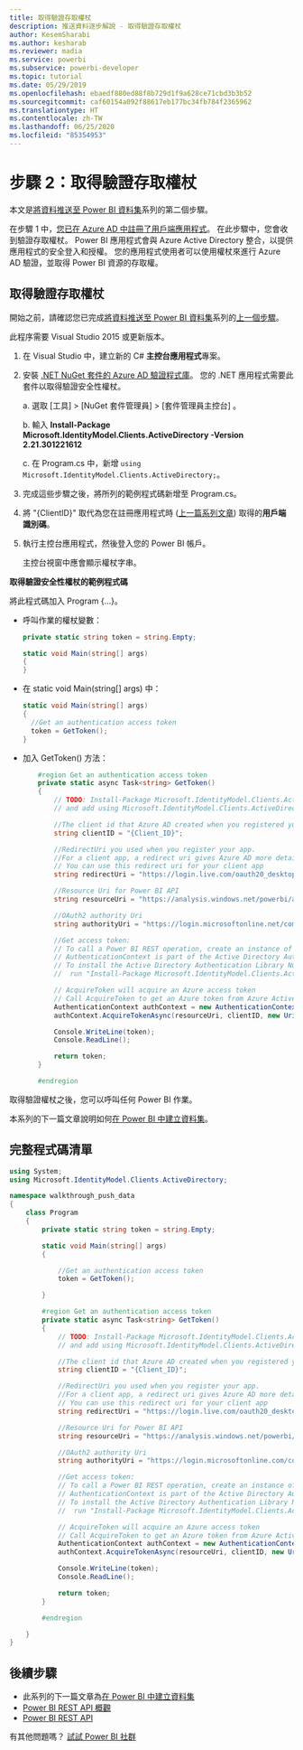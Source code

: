 ```yaml
---
title: 取得驗證存取權杖
description: 推送資料逐步解說 - 取得驗證存取權杖
author: KesemSharabi
ms.author: kesharab
ms.reviewer: madia
ms.service: powerbi
ms.subservice: powerbi-developer
ms.topic: tutorial
ms.date: 05/29/2019
ms.openlocfilehash: ebaedf880ed88f8b729d1f9a628ce71cbd3b3b52
ms.sourcegitcommit: caf60154a092f88617eb177bc34fb784f2365962
ms.translationtype: HT
ms.contentlocale: zh-TW
ms.lasthandoff: 06/25/2020
ms.locfileid: "85354953"
---
```

# <a name="step-2-get-an-authentication-access-token"></a>步驟 2：取得驗證存取權杖

本文是[將資料推送至 Power BI 資料集](walkthrough-push-data.md)系列的第二個步驟。

在步驟 1 中，[您已在 Azure AD 中註冊了用戶端應用程式](../embedded/register-app.md)。 在此步驟中，您會收到驗證存取權杖。 Power BI 應用程式會與 Azure Active Directory 整合，以提供應用程式的安全登入和授權。 您的應用程式使用者可以使用權杖來進行 Azure AD 驗證，並取得 Power BI 資源的存取權。

## <a name="get-an-authentication-access-token"></a>取得驗證存取權杖

開始之前，請確認您已完成[將資料推送至 Power BI 資料集](walkthrough-push-data.md)系列的[上一個步驟](../embedded/register-app.md)。 

此程序需要 Visual Studio 2015 或更新版本。

1. 在 Visual Studio 中，建立新的 C# **主控台應用程式**專案。

2. 安裝 [.NET NuGet 套件的 Azure AD 驗證程式庫](https://www.nuget.org/packages/Microsoft.IdentityModel.Clients.ActiveDirectory/2.22.302111727)。 您的 .NET 應用程式需要此套件以取得驗證安全性權杖。 

     a. 選取 [工具]   > [NuGet 套件管理員]   > [套件管理員主控台]  。

     b. 輸入 **Install-Package Microsoft.IdentityModel.Clients.ActiveDirectory -Version 2.21.301221612**

     c. 在 Program.cs 中，新增 `using Microsoft.IdentityModel.Clients.ActiveDirectory;`。

3. 完成這些步驟之後，將所列的範例程式碼新增至 Program.cs。

4. 將 "{ClientID}" 取代為您在註冊應用程式時 ([上一篇系列文章](../embedded/register-app.md)) 取得的**用戶端識別碼**。

5. 執行主控台應用程式，然後登入您的 Power BI 帳戶。 

   主控台視窗中應會顯示權杖字串。

**取得驗證安全性權杖的範例程式碼**

將此程式碼加入 Program {...}。

* 呼叫作業的權杖變數： 
  
  ```csharp
  private static string token = string.Empty;
  
  static void Main(string[] args)
  {
  }
  ```
* 在 static void Main(string[] args) 中：
  
  ```csharp
  static void Main(string[] args)
  {
    //Get an authentication access token
    token = GetToken();
  }
  ```
* 加入 GetToken() 方法：

```csharp
       #region Get an authentication access token
       private static async Task<string> GetToken()
       {
           // TODO: Install-Package Microsoft.IdentityModel.Clients.ActiveDirectory -Version 2.21.301221612
           // and add using Microsoft.IdentityModel.Clients.ActiveDirectory

           //The client id that Azure AD created when you registered your client app.
           string clientID = "{Client_ID}";

           //RedirectUri you used when you register your app.
           //For a client app, a redirect uri gives Azure AD more details on the application that it will authenticate.
           // You can use this redirect uri for your client app
           string redirectUri = "https://login.live.com/oauth20_desktop.srf";

           //Resource Uri for Power BI API
           string resourceUri = "https://analysis.windows.net/powerbi/api";

           //OAuth2 authority Uri
           string authorityUri = "https://login.microsoftonline.net/common/";

           //Get access token:
           // To call a Power BI REST operation, create an instance of AuthenticationContext and call AcquireToken
           // AuthenticationContext is part of the Active Directory Authentication Library NuGet package
           // To install the Active Directory Authentication Library NuGet package in Visual Studio,
           //  run "Install-Package Microsoft.IdentityModel.Clients.ActiveDirectory" from the nuget Package Manager Console.

           // AcquireToken will acquire an Azure access token
           // Call AcquireToken to get an Azure token from Azure Active Directory token issuance endpoint
           AuthenticationContext authContext = new AuthenticationContext(authorityUri);
           authContext.AcquireTokenAsync(resourceUri, clientID, new Uri(redirectUri)).Result.AccessToken;

           Console.WriteLine(token);
           Console.ReadLine();

           return token;
       }

       #endregion
```

取得驗證權杖之後，您可以呼叫任何 Power BI 作業。

本系列的下一篇文章說明如何[在 Power BI 中建立資料集](walkthrough-push-data-create-dataset.md)。


## <a name="complete-code-listing"></a>完整程式碼清單

```csharp
using System;
using Microsoft.IdentityModel.Clients.ActiveDirectory;

namespace walkthrough_push_data
{
    class Program
    {
        private static string token = string.Empty;

        static void Main(string[] args)
        {

            //Get an authentication access token
            token = GetToken();

        }

        #region Get an authentication access token
        private static async Task<string> GetToken()
        {
            // TODO: Install-Package Microsoft.IdentityModel.Clients.ActiveDirectory -Version 2.21.301221612
            // and add using Microsoft.IdentityModel.Clients.ActiveDirectory

            //The client id that Azure AD created when you registered your client app.
            string clientID = "{Client_ID}";

            //RedirectUri you used when you register your app.
            //For a client app, a redirect uri gives Azure AD more details on the application that it will authenticate.
            // You can use this redirect uri for your client app
            string redirectUri = "https://login.live.com/oauth20_desktop.srf";

            //Resource Uri for Power BI API
            string resourceUri = "https://analysis.windows.net/powerbi/api";

            //OAuth2 authority Uri
            string authorityUri = "https://login.microsoftonline.com/common/";

            //Get access token:
            // To call a Power BI REST operation, create an instance of AuthenticationContext and call AcquireToken
            // AuthenticationContext is part of the Active Directory Authentication Library NuGet package
            // To install the Active Directory Authentication Library NuGet package in Visual Studio,
            //  run "Install-Package Microsoft.IdentityModel.Clients.ActiveDirectory" from the nuget Package Manager Console.

            // AcquireToken will acquire an Azure access token
            // Call AcquireToken to get an Azure token from Azure Active Directory token issuance endpoint
            AuthenticationContext authContext = new AuthenticationContext(authorityUri);
            authContext.AcquireTokenAsync(resourceUri, clientID, new Uri(redirectUri)).Result.AccessToken;

            Console.WriteLine(token);
            Console.ReadLine();

            return token;
        }

        #endregion

    }
}
```



## <a name="next-steps"></a>後續步驟

* 此系列的下一篇文章為[在 Power BI 中建立資料集](walkthrough-push-data-create-dataset.md)
* [Power BI REST API 概觀](overview-of-power-bi-rest-api.md)  
* [Power BI REST API](https://docs.microsoft.com/rest/api/power-bi/)  

有其他問題嗎？ [試試 Power BI 社群](https://community.powerbi.com/)